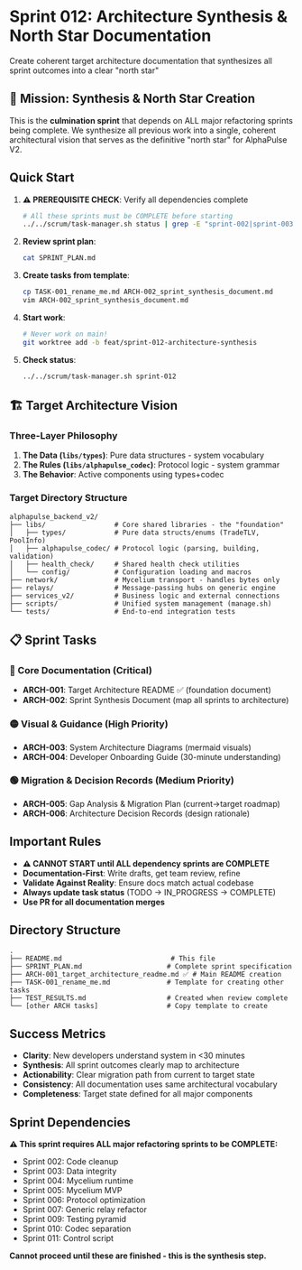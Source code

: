 # Sprint 012: Architecture Synthesis & North Star Documentation

Create coherent target architecture documentation that synthesizes all sprint outcomes into a clear "north star"

## 🎯 Mission: Synthesis & North Star Creation

This is the **culmination sprint** that depends on ALL major refactoring sprints being complete. We synthesize all previous work into a single, coherent architectural vision that serves as the definitive "north star" for AlphaPulse V2.

## Quick Start

1. **⚠️ PREREQUISITE CHECK**: Verify all dependencies complete
   ```bash
   # All these sprints must be COMPLETE before starting
   ../../scrum/task-manager.sh status | grep -E "sprint-002|sprint-003|sprint-004|sprint-005|sprint-006|sprint-007|sprint-009|sprint-010|sprint-011"
   ```

2. **Review sprint plan**: 
   ```bash
   cat SPRINT_PLAN.md
   ```

3. **Create tasks from template**:
   ```bash
   cp TASK-001_rename_me.md ARCH-002_sprint_synthesis_document.md
   vim ARCH-002_sprint_synthesis_document.md
   ```

4. **Start work**:
   ```bash
   # Never work on main!
   git worktree add -b feat/sprint-012-architecture-synthesis
   ```

5. **Check status**:
   ```bash
   ../../scrum/task-manager.sh sprint-012
   ```

## 🏗️ Target Architecture Vision

### Three-Layer Philosophy
1. **The Data (`libs/types`)**: Pure data structures - system vocabulary
2. **The Rules (`libs/alphapulse_codec`)**: Protocol logic - system grammar  
3. **The Behavior**: Active components using types+codec

### Target Directory Structure
```
alphapulse_backend_v2/
├── libs/                 # Core shared libraries - the "foundation"
│   ├── types/            # Pure data structs/enums (TradeTLV, PoolInfo)
│   ├── alphapulse_codec/ # Protocol logic (parsing, building, validation)
│   ├── health_check/     # Shared health check utilities
│   └── config/           # Configuration loading and macros
├── network/              # Mycelium transport - handles bytes only
├── relays/               # Message-passing hubs on generic engine
├── services_v2/          # Business logic and external connections
├── scripts/              # Unified system management (manage.sh)
└── tests/                # End-to-end integration tests
```

## 📋 Sprint Tasks

### 🔴 Core Documentation (Critical)
- **ARCH-001**: Target Architecture README ✅ (foundation document)
- **ARCH-002**: Sprint Synthesis Document (map all sprints to architecture)

### 🟡 Visual & Guidance (High Priority)  
- **ARCH-003**: System Architecture Diagrams (mermaid visuals)
- **ARCH-004**: Developer Onboarding Guide (30-minute understanding)

### 🟢 Migration & Decision Records (Medium Priority)
- **ARCH-005**: Gap Analysis & Migration Plan (current→target roadmap)
- **ARCH-006**: Architecture Decision Records (design rationale)

## Important Rules

- **⚠️ CANNOT START until ALL dependency sprints are COMPLETE**
- **Documentation-First**: Write drafts, get team review, refine
- **Validate Against Reality**: Ensure docs match actual codebase
- **Always update task status** (TODO → IN_PROGRESS → COMPLETE)
- **Use PR for all documentation merges**

## Directory Structure
```
.
├── README.md                           # This file
├── SPRINT_PLAN.md                     # Complete sprint specification  
├── ARCH-001_target_architecture_readme.md ✅ # Main README creation
├── TASK-001_rename_me.md              # Template for creating other tasks
├── TEST_RESULTS.md                    # Created when review complete
└── [other ARCH tasks]                 # Copy template to create
```

## Success Metrics
- **Clarity**: New developers understand system in <30 minutes
- **Synthesis**: All sprint outcomes clearly map to architecture  
- **Actionability**: Clear migration path from current to target state
- **Consistency**: All documentation uses same architectural vocabulary
- **Completeness**: Target state defined for all major components

## Sprint Dependencies
**⚠️ This sprint requires ALL major refactoring sprints to be COMPLETE:**
- Sprint 002: Code cleanup
- Sprint 003: Data integrity  
- Sprint 004: Mycelium runtime
- Sprint 005: Mycelium MVP
- Sprint 006: Protocol optimization
- Sprint 007: Generic relay refactor
- Sprint 009: Testing pyramid
- Sprint 010: Codec separation
- Sprint 011: Control script

**Cannot proceed until these are finished - this is the synthesis step.**